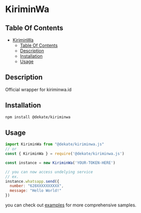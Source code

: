 # KiriminWa

## Table Of Contents
- [KiriminWa](#kiriminwa)
  - [Table Of Contents](#table-of-contents)
  - [Description](#description)
  - [Installation](#installation)
  - [Usage](#usage)

## Description

Official wrapper for kiriminwa.id

## Installation

```bash
npm install @dekate/kiriminwa
```

## Usage

```js
import KiriminWa from "@dekate/kiriminwa.js"
// or
const { KiriminWa } = require('@dekate/kiriminwa.js')

const instance = new KiriminWa('YOUR-TOKEN-HERE')

// you can now access undelying service
// ex.
instance.whatsapp.send({
  number: "628XXXXXXXXXX",
  message: "Hello World!"
})
```

you can check out [examples](https://github.com/dekate/kiriminwa.js/tree/main/examples) for more comprehensive samples.